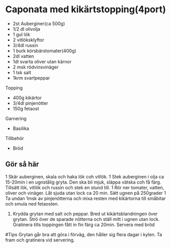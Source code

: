 # Caponata med kikärtstopping(4port)
* 2st Auberginer(ca 500g)
* 1/2 dl olivolja
* 1 gul lök
* 2 vitlöksklyftor
* 3/4dl russin
* 1 burk körsbärstomater(400g)
* 2dl vatten
* 1dl svarta oliver utan kärnor
* 2 msk rödvinsvinäger
* 1 tsk salt
* 1krm svartpeppar

Topping
* 400g kikärtor
* 3/4dl pinjenötter
* 150g fetaost

Garnering
* Basilika

Tillbehör
* Bröd

## Gör så här
1 Skär auberginen, skala och haka lök coh vitlök. 
1 Stek auberginen i olja ca 15-20min i en ugnstålig gryta. Den ska bli mjuk, släppa vätska coh få färg. Tillsätt lök, vitlök och russin och stek en stund till. 
1 Rör ner tomater, vatten, oliver och vinäger. Låt sjuda utan lock ca 20 min. Sätt ugnen på 250grader
1 Ta undan 1msk av pinjenötterna och mixa resten med kikärtorna till småbitar och smula ned fetaosten.
1. Krydda grytan med salt och peppar. Bred ut kikärtsblandningen över grytan. Strö över de sparade nötterna och ställ mitt i ugnen utan lock. Gratinera tills toppingen fått in fin färg ca 20min. Servera med bröd

#Tips
Grytan går bra att göra i förväg, den håller sig flera dagar i kylen. Ta fram och gratinera vid servering.
